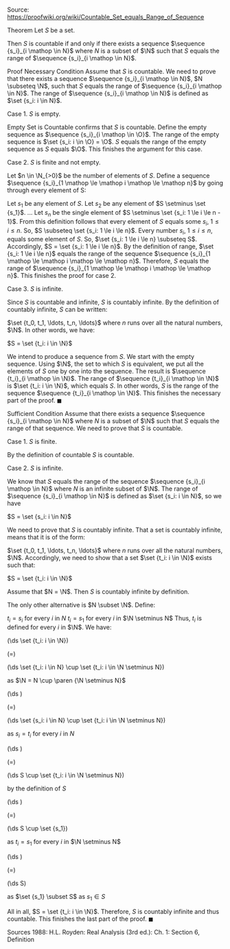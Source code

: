 # 

Source: https://proofwiki.org/wiki/Countable_Set_equals_Range_of_Sequence



Theorem
Let $S$ be a set.

Then $S$ is countable if and only if there exists a sequence $\sequence {s_i}_{i \mathop \in N}$ where $N$ is a subset of $\N$ such that $S$ equals the range of $\sequence {s_i}_{i \mathop \in N}$.


Proof
Necessary Condition
Assume that $S$ is countable.
We need to prove that there exists a sequence $\sequence {s_i}_{i \mathop \in N}$, $N \subseteq \N$, such that $S$ equals the range of $\sequence {s_i}_{i \mathop \in N}$.
The range of $\sequence {s_i}_{i \mathop \in N}$ is defined as $\set {s_i: i \in N}$.


Case 1. $S$ is empty.

Empty Set is Countable confirms that $S$ is countable.
Define the empty sequence as $\sequence {s_i}_{i \mathop \in \O}$.
The range of the empty sequence is $\set {s_i: i \in \O} = \O$.
$S$ equals the range of the empty sequence as $S$ equals $\O$.
This finishes the argument for this case.


Case $2$. $S$ is finite and not empty.

Let $n \in \N_{>0}$ be the number of elements of $S$.
Define a sequence $\sequence {s_i}_{1 \mathop \le \mathop i \mathop \le \mathop n}$ by going through every element of S:

Let $s_1$ be any element of $S$.
Let $s_2$ be any element of $S \setminus \set {s_1}$.
...
Let $s_n$ be the single element of $S \setminus \set {s_i: 1 \le i \le n - 1}$.
From this definition follows that every element of $S$ equals some $s_i$, $1 \le i \le n$.
So, $S \subseteq \set {s_i: 1 \le i \le n}$.
Every number $s_i$, $1 \le i \le n$, equals some element of $S$.
So, $\set {s_i: 1 \le i \le n} \subseteq S$.
Accordingly, $S = \set {s_i: 1 \le i \le n}$.
By the definition of range, $\set {s_i: 1 \le i \le n}$ equals the range of the sequence $\sequence {s_i}_{1 \mathop \le \mathop i \mathop \le \mathop n}$.
Therefore, $S$ equals the range of $\sequence {s_i}_{1 \mathop \le \mathop i \mathop \le \mathop n}$.
This finishes the proof for case 2.


Case $3$. $S$ is infinite.

Since $S$ is countable and infinite, $S$ is countably infinite.
By the definition of countably infinite, $S$ can be written:

$\set {t_0, t_1, \ldots, t_n, \ldots}$
where $n$ runs over all the natural numbers, $\N$.
In other words, we have:

$S = \set {t_i: i \in \N}$

We intend to produce a sequence from $S$.
We start with the empty sequence.
Using $\N$, the set to which $S$ is equivalent, we put all the elements of $S$ one by one into the sequence.
The result is $\sequence {t_i}_{i \mathop \in \N}$.
The range of $\sequence {t_i}_{i \mathop \in \N}$ is $\set {t_i: i \in \N}$, which equals $S$.
In other words, $S$ is the range of the sequence $\sequence {t_i}_{i \mathop \in \N}$.
This finishes the necessary part of the proof.
$\blacksquare$


Sufficient Condition
Assume that there exists a sequence $\sequence {s_i}_{i \mathop \in N}$ where $N$ is a subset of $\N$ such that $S$ equals the range of that sequence.
We need to prove that $S$ is countable.


Case 1. $S$ is finite.

By the definition of countable $S$ is countable.


Case 2. $S$ is infinite.

We know that $S$ equals the range of the sequence $\sequence {s_i}_{i \mathop \in N}$ where $N$ is an infinite subset of $\N$.
The range of $\sequence {s_i}_{i \mathop \in N}$ is defined as $\set {s_i: i \in N}$, so we have

$S = \set {s_i: i \in N}$

We need to prove that $S$ is countably infinite.
That a set is countably infinite, means that it is of the form:

$\set {t_0, t_1, \ldots, t_n, \ldots}$
where $n$ runs over all the natural numbers, $\N$.
Accordingly, we need to show that a set $\set {t_i: i \in \N}$ exists such that:

$S = \set {t_i: i \in \N}$

Assume that $N = \N$.
Then $S$ is countably infinite by definition.

The only other alternative is $N \subset \N$.
Define:

$t_i = s_i$ for every $i$ in $N$
$t_i = s_1$ for every $i$ in $\N \setminus N$
Thus, $t_i$ is defined for every $i$ in $\N$.
We have:














\(\ds \set {t_i: i \in \N}\)

\(=\)







\(\ds \set {t_i: i \in N} \cup \set {t_i: i \in \N \setminus N}\)





as $\N = N \cup \paren {\N \setminus N}$














\(\ds \)

\(=\)







\(\ds \set {s_i: i \in N} \cup \set {t_i: i \in \N \setminus N}\)





as $s_i = t_i$ for every $i$ in $N$














\(\ds \)

\(=\)







\(\ds S \cup \set {t_i: i \in \N \setminus N}\)





by the definition of $S$














\(\ds \)

\(=\)







\(\ds S \cup \set {s_1}\)





as $t_i = s_1$ for every $i$ in $\N \setminus N$














\(\ds \)

\(=\)







\(\ds S\)





as $\set {s_1} \subset S$ as $s_1 \in S$



All in all, $S = \set {t_i: i \in \N}$.
Therefore, $S$ is countably infinite and thus countable.
This finishes the last part of the proof.
$\blacksquare$
 

Sources
1988: H.L. Royden: Real Analysis (3rd ed.): Ch. $1$: Section $6$, Definition




